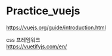 # Practice_vuejs

https://vuejs.org/guide/introduction.html <br>

css 프레임워크 <br>
https://vuetifyjs.com/en/ 